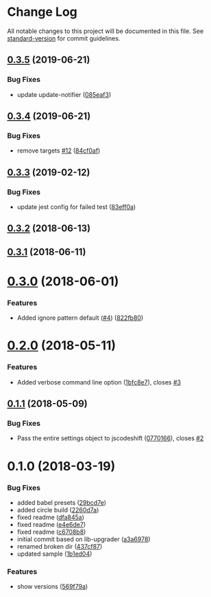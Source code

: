 # Change Log

All notable changes to this project will be documented in this file. See [standard-version](https://github.com/conventional-changelog/standard-version) for commit guidelines.

<a name="0.3.5"></a>
## [0.3.5](https://github.com/benmonro/pkg-upgrader/compare/v0.3.4...v0.3.5) (2019-06-21)


### Bug Fixes

* update update-notifier ([085eaf3](https://github.com/benmonro/pkg-upgrader/commit/085eaf3))



<a name="0.3.4"></a>
## [0.3.4](https://github.com/benmonro/pkg-upgrader/compare/v0.3.3...v0.3.4) (2019-06-21)


### Bug Fixes

* remove targets [#12](https://github.com/benmonro/pkg-upgrader/issues/12) ([84cf0af](https://github.com/benmonro/pkg-upgrader/commit/84cf0af))



<a name="0.3.3"></a>
## [0.3.3](https://github.com/benmonro/pkg-upgrader/compare/v0.3.2...v0.3.3) (2019-02-12)


### Bug Fixes

* update jest config for failed test ([83eff0a](https://github.com/benmonro/pkg-upgrader/commit/83eff0a))



<a name="0.3.2"></a>
## [0.3.2](https://github.com/benmonro/pkg-upgrader/compare/v0.3.1...v0.3.2) (2018-06-13)



<a name="0.3.1"></a>
## [0.3.1](https://github.com/benmonro/pkg-upgrader/compare/v0.3.0...v0.3.1) (2018-06-11)



<a name="0.3.0"></a>
# [0.3.0](https://github.com/benmonro/pkg-upgrader/compare/v0.2.0...v0.3.0) (2018-06-01)


### Features

* Added ignore pattern default ([#4](https://github.com/benmonro/pkg-upgrader/issues/4)) ([822fb80](https://github.com/benmonro/pkg-upgrader/commit/822fb80))



<a name="0.2.0"></a>
# [0.2.0](https://github.com/benmonro/pkg-upgrader/compare/v0.1.1...v0.2.0) (2018-05-11)


### Features

* Added verbose command line option ([1bfc8e7](https://github.com/benmonro/pkg-upgrader/commit/1bfc8e7)), closes [#3](https://github.com/benmonro/pkg-upgrader/issues/3)



<a name="0.1.1"></a>
## [0.1.1](https://github.com/benmonro/pkg-upgrader/compare/v0.1.0...v0.1.1) (2018-05-09)


### Bug Fixes

* Pass the entire settings object to jscodeshift ([0770166](https://github.com/benmonro/pkg-upgrader/commit/0770166)), closes [#2](https://github.com/benmonro/pkg-upgrader/issues/2)



<a name="0.1.0"></a>
# 0.1.0 (2018-03-19)


### Bug Fixes

* added babel presets ([29bcd7e](https://github.com/benmonro/pkg-upgrader/commit/29bcd7e))
* added circle build ([2260d7a](https://github.com/benmonro/pkg-upgrader/commit/2260d7a))
* fixed readme ([dfa845a](https://github.com/benmonro/pkg-upgrader/commit/dfa845a))
* fixed readme ([e4e6de7](https://github.com/benmonro/pkg-upgrader/commit/e4e6de7))
* fixed readme ([c6708b8](https://github.com/benmonro/pkg-upgrader/commit/c6708b8))
* initial commit based on lib-upgrader ([a3a6978](https://github.com/benmonro/pkg-upgrader/commit/a3a6978))
* renamed broken dir ([437cf87](https://github.com/benmonro/pkg-upgrader/commit/437cf87))
* updated sample ([1b1ed04](https://github.com/benmonro/pkg-upgrader/commit/1b1ed04))


### Features

* show versions ([569f79a](https://github.com/benmonro/pkg-upgrader/commit/569f79a))
